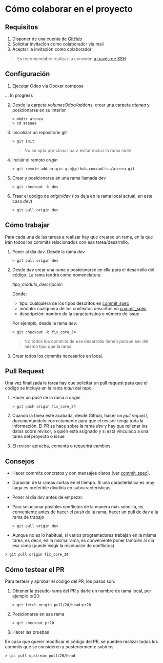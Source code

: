 # Cómo colaborar en el proyecto

## Requisitos

1. Disponer de una cuenta de [GitHub](www.github.com)
2. Solicitar invitación como colaborador vía mail
3. Aceptar la invitación como colaborador

 > Es recomendable realizar la conexión [a través de SSH](https://docs.github.com/en/authentication/connecting-to-github-with-ssh)

## Configuración

1. Ejecutar Odoo via Docker compose 

... In progress

2. Desde la carpeta _volumesOdoo/addons_, crear una carpeta _atenea_ y posicionarse en su interior

   ```
   > mkdir atenea
   > cd atenea  
   ```

3. Inicializar un repositorio git

   ``` 
   > git init
   ```

   > No se opta por clonar para evitar incluir la rama _main_

4. Incluir el remoto _origin_

   ``` 
   > git remote add origin git@github.com:aoltra/atenea.git 
   ``` 

5. Crear y posicionarse en una rama llamada _dev_

   ``` 
   > git checkout -b dev
   ```

6. Traer el código de _origin/dev_ (los deja en la rama local actual, en este caso _dev_)

   ``` 
   > git pull origin dev
   ```

## Cómo trabajar

Para cada una de las tareas a realizar hay que crearse un rama, en la que irán todos los commits relacionados con esa tarea/desarrollo.

1. Poner al día _dev_. Desde la rama _dev_

   ```
   > git pull origin dev
   ```   

2. Desde _dev_ crear una rama y posicionarse en ella para el desarrollo del código. La rama tendrá como nomenclatura:

   _tipo_módulo_descripción_
 
   Dónde:

   * tipo: cualquiera de los tipos descritos en [commit_spec](./commit_spec.md)
   * módulo: cualquiera de los contextos descritos en [commit_spec](./commit_spec.md)
   * descripción: nombre de la característica o número de issue 

   Por ejemplo, desde la rama _dev_:

   ```
   > git checkout -b fix_core_34
   ```

   > No todos los commits de ese desarrollo tienen porque ser del mismo tipo que la rama

3. Crear todos los commits necesarios en local.

## Pull Request

Una vez finalizada la tarea hay que solicitar un pull request para que el código se incluya en la rama _main_ del repo.

1. Hacer un _push_ de la rama a _origin_

   ```
   > git push origin fix_core_34
   ```

2. Cuando la tarea esté acabada, desde Github, hacer un _pull request_, documentándolo correctamente para que el revisor tenga toda la información. El PR se hace sobre la rama _dev_ y hay que rellenar los datos sobre revisor, a quién está asignado y si está vinculado a una tarea del proyecto o issue

3. El revisor aprueba, comenta o requerirá cambios.


## Consejos

  * Hacer commits concretos y con mensajes claros (ver [commit_spec](./commit_spec.md)).
  * Duración de la ramas cortas en el tiempo. Si una característica es muy larga es preferible dividirla en subcaracterísticas.
  * Poner al día _dev_ antes de empezar.
  * Para solucionar posibles conflictos de la manera más sencilla, es conveniente antes de hacer el push de la rama, hacer un pull de _dev_ a la rama de trabajo

    ```
    > git pull origin dev
    ```
  
  * Aunque no es lo habitual, si varios programadores trabajan en la misma tarea, es decir, en la misma rama, es conveniente poner también al día esa rama (puede exigir la resolución de conflictos)

   ```
   > git pull origin fix_core_34
   ```
 
## Cómo testear el PR

Para testear y aprobar el código del PR, los pasos son:

1. Obtener la pseudo-rama del PR y darle un nombre de rama local, por ejemplo pr20:
   
    ```
   > git fetch origin pull/20/head:pr20
    ```

2. Posicionarse en esa rama

   ```
   > git checkout pr20
   ```

3. Hacer las pruebas


En caso que querer modificar el código del PR, se pueden realizar todos los commits que se consideren y posteriormente subirlos 

  ```
  > git pull upstream pull/20/head
  ```